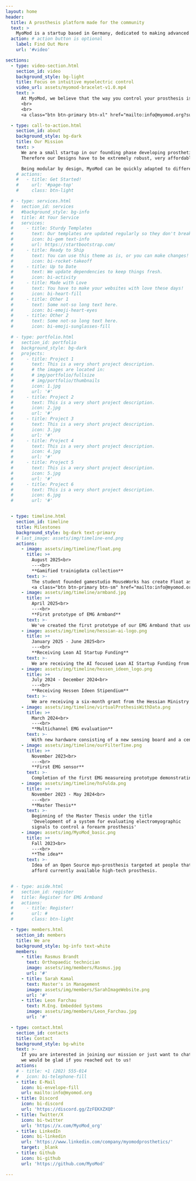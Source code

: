 ```yaml
---
layout: home
header:
  title: A prosthesis platform made for the community
  text: >
    MyoMod is a startup based in Germany, dedicated to making advanced myoelectric hand prosthesis accessible to as many people as possible worldwide. For this we focus on frugal innovation and revolutional ideas. 
  action: # action button is optional
    label: Find Out More
    url: '#video'

sections:
  - type: video-section.html
    section_id: video
    background_style: bg-light
    title: Focus on intuitive myoelectric control
    video_url: assets/myomod-bracelet-v1.0.mp4
    text: >
      At MyoMod, we believe that the way you control your prosthesis is one of the most important factors in determining whether it truly supports you in daily life—or ends up not being used at all. That’s why we’re initially focusing on developing intuitive control algorithms. To support this, we’ve built an armband equipped with the same EMG sensors that will later be used in the prosthesis. This allows us to test and refine the algorithms in a virtual environment and collect high-quality training data efficiently.
      <br>
      <br>
      <a class="btn btn-primary btn-xl" href="mailto:info@myomod.org?subject=EMG Training Data Collection Signup&body=Hi MyoMod team,%0A%0AI am interested in participating in the EMG training data collection using the EMG Armband and Float experience. Please let me know how I can get involved.%0A%0AThank you!">Sign up for data collection</a>

  - type: call-to-action.html
    section_id: about
    background_style: bg-dark
    title: Our Mission
    text: > 
      We are a small startup in our founding phase developing prosthetic solutions. It is our belief that myoelectric control and its associated benefits, should be widely available. We thereby focus on regions without proper health insurance and care infrastructure.
      Therefore our Designs have to be extremely robust, very affordable and easy to repair. 

      Being modular by design, MyoMod can be quickly adapted to different pathologies.
    # actions:
    #   - title: Get Started!
    #     url: '#page-top'
    #     class: btn-light

  # - type: services.html
  #   section_id: services
  #   #background_style: bg-info
  #   title: At Your Service
  #   services:
  #     - title: Sturdy Templates
  #       text: Our templates are updated regularly so they don't break.
  #       icon: bi-gem text-info
  #       url: https://startbootstrap.com/
  #     - title: Ready to Ship
  #       text: You can use this theme as is, or you can make changes!
  #       icon: bi-rocket-takeoff
  #     - title: Up to Date
  #       text: We update dependencies to keep things fresh.
  #       icon: bi-activity
  #     - title: Made with Love
  #       text: You have to make your websites with love these days!
  #       icon: bi-heart-fill
  #     - title: Other 1
  #       text: Some not-so long text here.
  #       icon: bi-emoji-heart-eyes
  #     - title: Other 2
  #       text: Some not-so long text here.
  #       icon: bi-emoji-sunglasses-fill

  # - type: portfolio.html
  #   section_id: portfolio
  #   background_style: bg-dark
  #   projects:
  #     - title: Project 1
  #       text: This is a very short project description.
  #       # the images are located in:
  #       # img/portfolio/fullsize
  #       # img/portfolio/thumbnails
  #       icon: 1.jpg
  #       url: '#'
  #     - title: Project 2
  #       text: This is a very short project description.
  #       icon: 2.jpg
  #       url: '#'
  #     - title: Project 3
  #       text: This is a very short project description.
  #       icon: 3.jpg
  #       url: '#'
  #     - title: Project 4
  #       text: This is a very short project description.
  #       icon: 4.jpg
  #       url: '#'
  #     - title: Project 5
  #       text: This is a very short project description.
  #       icon: 5.jpg
  #       url: '#'
  #     - title: Project 6
  #       text: This is a very short project description.
  #       icon: 6.jpg
  #       url: '#'


  - type: timeline.html
    section_id: timeline
    title: Milestones
    background_style: bg-dark text-primary
    # last_image: assets/img/timeline-end.png
    actions:
      - image: assets/img/timeline/float.png
        title: >+
          August 2025<br>
          ---<br>
          **Gamified trainigdata collection**
        text: >-
          The student founded gamestudio MouseWorks has create Float as part of one of their classes. Float is a lovely mixed reality experience where you help the Pookis to peaceful harmony and while you're doing this you can collect valueable training data.<br>
          <a class="btn btn-primary btn-sm" href="mailto:info@myomod.org?subject=EMG Training Data Collection Signup&body=Hi MyoMod team,%0A%0AI am interested in participating in the EMG training data collection using the EMG Armband and Float experience. Please let me know how I can get involved.%0A%0AThank you!">Sign up for data collection</a>
      - image: assets/img/timeline/armband.jpg
        title: >+
          April 2025<br>
          ---<br>
          **First prototype of EMG Armband**
        text: >-
          We've created the first prototype of our EMG Armband that uses the same EMG-Sensors as the final prosthesis. This allows us to easily gather training data for our control algorithm. 
      - image: assets/img/timeline/hessian-ai-logo.png
        title: >+
          January 2025 - June 2025<br>
          ---<br>
          **Receiving Lean AI Startup Funding**
        text: >-
          We are receiving the AI focused Lean AI Startup Funding from hessian.ai to further the development of our ML based control algorithm that will allow a intuitve control of the prosthesis. 
      - image: assets/img/timeline/hessen_ideen_logo.png
        title: >+
          July 2024 - December 2024<br>
          ---<br>
          **Receiving Hessen Ideen Stipendium**
        text: >-
          We are receiving a six-month grant from the Hessian Ministry of Science and Research, Art and Culture in Germany as part of the 'Hessen Ideen Stipendium'. 
      - image: assets/img/timeline/virtualProthesisWithData.png
        title: >+
          March 2024<br>
          ---<br>
          **Multichannel EMG evaluation**
        text: >-
          With new hardware consisting of a new sensing board and a central processing hub EMG data can be interpreted in real time.
      - image: assets/img/timeline/ourFilterTime.png
        title: >+
          November 2023<br>
          ---<br>
          **First EMG sensor**
        text: >-
          Completion of the first EMG measureing prototype demonstrating capability to record EMG signals with good quality using simple hardware and digital filtering
      - image: assets/img/timeline/hsFulda.png
        title: >+
          November 2023 - May 2024<br>
          ---<br>
          **Master Thesis**
        text: >-
          Beginning of the Master Thesis under the title 
          'Development of a system for evaluating electromyographic 
          signals to control a forearm prosthesis' 
      - image: assets/img/MyoMod_basic.png
        title: >+
          Fall 2023<br>
          ---<br>
          **The idea** 
        text: >-
          Idea of an Open Source myo-prosthesis targeted at people that can't
          afford currently available high-tech prosthesis.


  # - type: aside.html
  #   section_id: register
  #   title: Register for EMG Armband
  #   actions:
  #     - title: Register!
  #       url: #
  #       class: btn-light

  - type: members.html
    section_id: members
    title: We are
    background_style: bg-info text-white
    members:
      - title: Rasmus Brandt
        text: Orthopaedic technician
        image: assets/img/members/Rasmus.jpg
        url: '#'
      - title: Sarah Kamal
        text: Master's in Management
        image: assets/img/members/SarahImageWebsite.png
        url: '#'
      - title: Leon Farchau
        text: M.Eng. Embedded Systems
        image: assets/img/members/Leon_Farchau.jpg
        url: '#'

  - type: contact.html
    section_id: contacts
    title: Contact
    background_style: bg-white
    text: >-
      If you are interested in joining our mission or just want to chat with us, 
      we would be glad if you reached out to us!
    actions:
    # - title: +1 (202) 555-014
    #   icon: bi-telephone-fill
    - title: E-Mail
      icon: bi-envelope-fill
      url: mailto:info@myomod.org
    - title: Discord
      icon: bi-discord
      url: 'https://discord.gg/ZzFEKXZXQP'
    - title: Twitter/X
      icon: bi-twitter
      url: 'https://x.com/MyoMod_org'
    - title: LinkedIn
      icon: bi-linkedin
      url: 'https://www.linkedin.com/company/myomodprosthetics/'
      target: _blank
    - title: Github
      icon: bi-github
      url: 'https://github.com/MyoMod'

---
```

